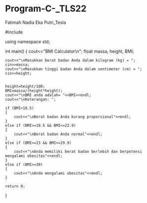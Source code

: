 # Program-C-_TLS22
Fatimah Nadia Eka Putri_Tesla




#include <iostream>

using namespace std;

int main()
{
    cout<<"BMI Calculator\n";
    float massa, height, BMI;
    
    cout<<"\nMasukkan berat badan Anda dalam kilogram (kg) = ";
    cin>>massa;
    cout<<"\nMasukkan tinggi badan Anda dalam sentimeter (cm) = ";
    cin>>height;
    
    
    height=height/100;
    BMI=massa/(height*height);
    cout<<"\nBMI anda adalah= "<<BMI<<endl;
    cout<<"\nKeterangan: ";
    
    if (BMI<18.5)
    {
        cout<<"\nBerat badan Anda kurang proporsional"<<endl;
    }
    else if (BMI>=18.5 && BMI<=22.9)
    {
        cout<<"\nBerat badan Anda normal"<<endl;
    }
    else if (BMI>=23 && BMI<=29.9)
    {
        cout<<"\nAnda memiliki berat badan berlebih dan berpotensi mengalami obesitas"<<endl;
    }
    else if (BMI>=30)
    {
        cout<<"\nAnda mengalami obesitas"<<endl;
    }

    return 0;
}
